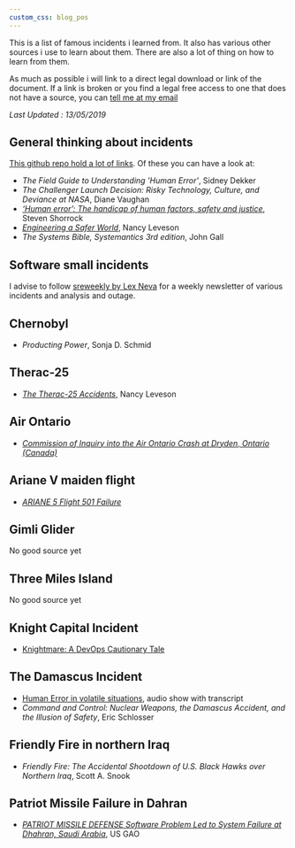 ```yaml
---
custom_css: blog_pos
---
```

This is a list of famous incidents i learned from. It also has various other
sources i use to learn about them. There are also a lot of thing on how to learn
from them.
<!--more-->

As much as possible i will link to a direct legal download or link of the
document. If a link is broken or you find a legal free access to one that does
not have a source, you can [tell me at my
email](mailto:depierre.thomas@gmail.com)

_Last Updated : 13/05/2019_

## General thinking about incidents

[This github repo hold a lot of
links](https://github.com/lorin/resilience-engineering). Of these you can have a
look at:

* _The Field Guide to Understanding 'Human Error'_, Sidney Dekker
* _The Challenger Launch Decision: Risky Technology, Culture, and Deviance at
  NASA_, Diane Vaughan
* [_‘Human error’: The handicap of human factors, safety and
  justice_](https://humanisticsystems.com/2013/09/21/human-error-the-handicap-of-human-factors-safety-and-justice/),
  Steven Shorrock
* [_Engineering a Safer
  World_](https://mitpress.mit.edu/books/engineering-safer-world), Nancy Leveson
* _The Systems Bible, Systemantics 3rd edition_, John Gall

## Software small incidents

I advise to follow [sreweekly by Lex Neva](https://sreweekly.com/) for a weekly
newsletter of various incidents and analysis and outage.

## Chernobyl

* _Producting Power_, Sonja D. Schmid

## Therac-25

* [_The Therac-25 Accidents_](http://sunnyday.mit.edu/papers/therac.pdf), Nancy Leveson

## Air Ontario

* [_Commission of Inquiry into the Air Ontario Crash at Dryden, Ontario (Canada)_](http://epe.lac-bac.gc.ca/100/200/301/pco-bcp/commissions-ef/moshansky1992-eng/moshansky1992-eng.htm)

## Ariane V maiden flight

* [_ARIANE 5 Flight 501 Failure_](http://sunnyday.mit.edu/nasa-class/Ariane5-report.html)

## Gimli Glider

No good source yet

## Three Miles Island

No good source yet

## Knight Capital Incident

* [Knightmare: A DevOps Cautionary Tale](https://dougseven.com/2014/04/17/knightmare-a-devops-cautionary-tale/)

## The Damascus Incident

* [Human Error in volatile
  situations](https://www.thisamericanlife.org/634/human-error-in-volatile-situations),
  audio show with transcript
* _Command and Control: Nuclear Weapons, the Damascus Accident, and the Illusion
  of Safety_, Eric Schlosser

## Friendly Fire in northern Iraq

* _Friendly Fire: The Accidental Shootdown of U.S. Black Hawks over Northern
  Iraq_, Scott A. Snook

## Patriot Missile Failure in Dahran

* [_PATRIOT MISSILE DEFENSE Software Problem Led to System Failure at Dhahran,
  Saudi Arabia_](https://www.gao.gov/assets/220/215614.pdf), US GAO

